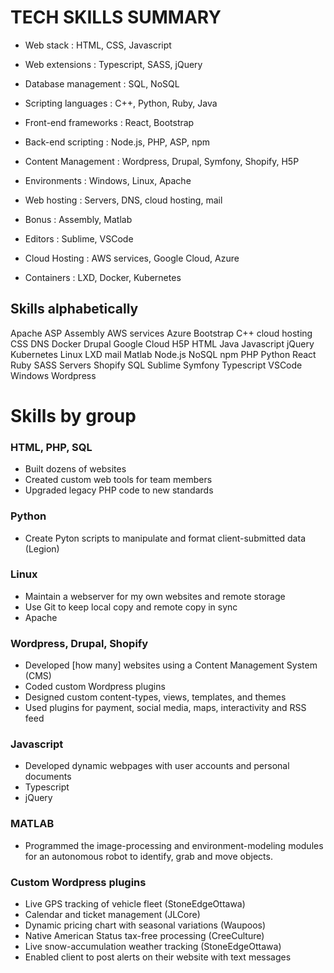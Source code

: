 

# TECH SKILLS SUMMARY

- Web stack :            HTML, CSS, Javascript
- Web extensions :       Typescript, SASS, jQuery
- Database management :  SQL, NoSQL
- Scripting languages :  C++, Python, Ruby, Java
- Front-end frameworks : React, Bootstrap 
- Back-end scripting :   Node.js, PHP, ASP, npm
- Content Management :   Wordpress, Drupal, Symfony, Shopify, H5P
- Environments :         Windows, Linux, Apache
- Web hosting :          Servers, DNS, cloud hosting, mail
- Bonus :                Assembly, Matlab
- Editors :              Sublime, VSCode

- Cloud Hosting :        AWS services, Google Cloud, Azure
- Containers :           LXD, Docker, Kubernetes




## Skills alphabetically

Apache
ASP
Assembly
AWS services
Azure
Bootstrap 
C++
cloud hosting
CSS
DNS
Docker
Drupal
Google Cloud
H5P
HTML
Java
Javascript
jQuery
Kubernetes
Linux
LXD
mail
Matlab
Node.js
NoSQL
npm
PHP
Python
React
Ruby
SASS
Servers
Shopify
SQL
Sublime
Symfony
Typescript
VSCode
Windows
Wordpress





# Skills by group



### HTML, PHP, SQL
- Built dozens of websites
- Created custom web tools for team members
- Upgraded legacy PHP code to new standards

### Python
- Create Pyton scripts to manipulate and format client-submitted data (Legion)

### Linux
- Maintain a webserver for my own websites and remote storage
- Use Git to keep local copy and remote copy in sync
- Apache

### Wordpress, Drupal, Shopify
- Developed [how many] websites using a Content Management System (CMS)
- Coded custom Wordpress plugins
- Designed custom content-types, views, templates, and themes
- Used plugins for payment, social media, maps, interactivity and RSS feed

### Javascript
- Developed dynamic webpages with user accounts and personal documents
- Typescript
- jQuery

### MATLAB
- Programmed the image-processing and environment-modeling modules for an autonomous robot to identify, grab and move objects.

### Custom Wordpress plugins
- Live GPS tracking of vehicle fleet (StoneEdgeOttawa)
- Calendar and ticket management (JLCore)
- Dynamic pricing chart with seasonal variations (Waupoos)
- Native American Status tax-free processing (CreeCulture)
- Live snow-accumulation weather tracking (StoneEdgeOttawa)
- Enabled client to post alerts on their website with text messages




